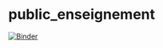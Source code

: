 # public_enseignement
[![Binder](https://mybinder.org/badge_logo.svg)](https://mybinder.org/v2/gh/github/repo/master)